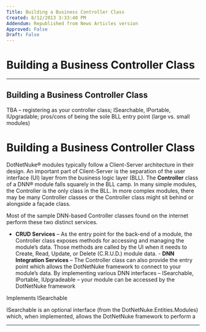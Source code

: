 ```yaml
---
Title: Building a Business Controller Class
Created: 8/12/2013 3:33:40 PM
Addendum: Republished from News Articles version
Approved: False
Draft: False
---
```

# Building a Business Controller Class

---

## Building a Business Controller Class


TBA – registering as your controller class; ISearchable, IPortable, IUpgradable; pros/cons of being the sole BLL entry point (large vs. small modules)

 




# Building a Business Controller Class
 

DotNetNuke® modules typically follow a Client-Server architecture in their design. An important part of Client-Server is the separation of the user interface (UI) layer from the business logic layer (BLL). The **Controller** class of a DNN® module falls squarely in the BLL camp. In many simple modules, the Controller is the only class in the BLL. In more complex modules, there may be many Controller classes or the Controller class might sit behind or alongside a façade class.

 

Most of the sample DNN-based Controller classes found on the internet perform these two distinct services.

 
- **CRUD Services** – As the entry point for the back-end of a module, the Controller class exposes methods for accessing and managing the module’s data. Those methods are called by the UI when it needs to Create, Read, Update, or Delete (C.R.U.D.) module data.  - **DNN Integration Services** – The Controller class can also provide the entry point which allows the DotNetNuke framework to connect to your module’s data. By implementing various DNN interfaces – ISearchable, IPortable, IUpgradeable – your module can be accessed by the DotNetNuke framework

 



 



 



 

Implements ISearchable

 

ISearchable is an optional interface (from the DotNetNuke.Entities.Modules) which, when implemented, allows the DotNetNuke framework to perform a



---

